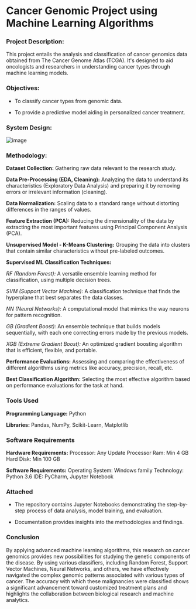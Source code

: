 # Cancer Genomic Project using Machine Learning Algorithms

### Project Description:

This project entails the analysis and classification of cancer genomics data obtained from The Cancer Genome Atlas (TCGA). It's designed to aid oncologists and researchers in understanding cancer types through machine learning models.

### Objectives:

- To classify cancer types from genomic data.
  
- To provide a predictive model aiding in personalized cancer treatment.

### System Design:

![image](https://github.com/saikeertanapadmanabham/MachineLearning_CancerGenomics/assets/154480871/f734b93f-206f-4285-9ef7-057700b866ba)

### Methodology:

**Dataset Collection:** Gathering raw data relevant to the research study.

**Data Pre-Processing (EDA, Cleaning):** Analyzing the data to understand its characteristics (Exploratory Data Analysis) and preparing it by removing errors or irrelevant information (cleaning).

**Data Normalization:** Scaling data to a standard range without distorting differences in the ranges of values.

**Feature Extraction (PCA):** Reducing the dimensionality of the data by extracting the most important features using Principal Component Analysis (PCA).

**Unsupervised Model - K-Means Clustering:** Grouping the data into clusters that contain similar characteristics without pre-labeled outcomes.

**Supervised ML Classification Techniques:**

*RF (Random Forest):* A versatile ensemble learning method for classification, using multiple decision trees.

*SVM (Support Vector Machine):* A classification technique that finds the hyperplane that best separates the data classes.

*NN (Neural Networks):* A computational model that mimics the way neurons for pattern recognition.

*GB (Gradient Boost):* An ensemble technique that builds models sequentially, with each one correcting errors made by the previous models.

*XGB (Extreme Gradient Boost):* An optimized gradient boosting algorithm that is efficient, flexible, and portable.

**Performance Evaluations:** Assessing and comparing the effectiveness of different algorithms using metrics like accuracy, precision, recall, etc.

**Best Classification Algorithm:** Selecting the most effective algorithm based on performance evaluations for the task at hand.

### Tools Used

**Programming Language:** Python

**Libraries:** Pandas, NumPy, Scikit-Learn, Matplotlib

### Software Requirements

**Hardware Requirements:**
Processor: Any Update Processor
Ram: Min 4 GB
Hard Disk: Min 100 GB

**Software Requirements:**
Operating System: Windows family
Technology: Python 3.6
IDE: PyCharm, Jupyter Notebook

### Attached 
- The repository contains Jupyter Notebooks demonstrating the step-by-step process of data analysis, model training, and evaluation.

- Documentation provides insights into the methodologies and findings.

### Conclusion 

By applying advanced machine learning algorithms, this research on cancer genomics provides new possibilities for studying the genetic components of the disease. By using various classifiers, including Random Forest, Support Vector Machines, Neural Networks, and others, we have effectively navigated the complex genomic patterns associated with various types of cancer. The accuracy with which these malignancies were classified shows a significant advancement toward customized treatment plans and highlights the collaboration between biological research and machine analytics.
